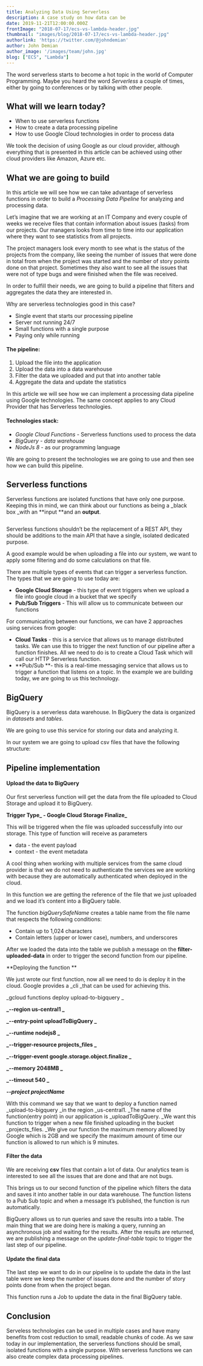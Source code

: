 ```yaml
---
title: Analyzing Data Using Serverless
description: A case study on how data can be 
date: 2019-11-21T12:00:00.000Z
frontImage: "2018-07-17/ecs-vs-lambda-header.jpg"
thumbnail: "images/blog/2018-07-17/ecs-vs-lambda-header.jpg"
authorlink: 'https://twitter.com/@johndemian'
author: John Demian
author_image: '/images/team/john.jpg'
blog: ["ECS", "Lambda"]
---
```


The word serverless starts to become a hot topic in the world of Computer Programming. Maybe you heard the word _Serverless_ a couple of times, either by going to conferences or by talking with other people. 


## What will we learn today?



*   When to use serverless functions 
*   How to create a data processing pipeline
*   How to use Google Cloud technologies in order to process data 

We took the decision of using Google as our cloud provider, although everything that is presented in this article can be achieved using other cloud providers like Amazon, Azure etc.


## What we are going to build

In this article we will see how we can take advantage of serverless functions in order to build a _Processing Data Pipeline_ for analyzing and processing data.

Let’s imagine that we are working at an IT Company and every couple of weeks we receive files that contain information about issues (tasks) from our projects. Our managers looks from time to time into our application where they want to see statistics from all projects. 

The project managers look every month to see what is the status of the projects from the company, like seeing the number of issues that were done in total from when the project was started and the number of story points done on that project. Sometimes they also want to see all the issues that were not of type bugs and were finished when the file was received.

In order to fulfill their needs, we are going to build a pipeline that filters and aggregates the data they are interested in.

Why are serverless technologies good in this case?



*   Single event that starts our processing pipeline
*   Server not running 24/7
*   Small functions with a single purpose
*   Paying only while running


#### The pipeline:



1. Upload the file into the application
2. Upload the data into a data warehouse
3. Filter the data we uploaded and put that into another table
4. Aggregate the data and update the statistics

In this article we will see how we can implement a processing data pipeline using Google technologies. The same concept applies to any Cloud Provider that has Serverless technologies.


#### Technologies stack:



*   _Google Cloud Functions_ - Serverless functions used to process the data
*   _BigQuery - data warehouse_
*   _NodeJs 8_ - as our programming language

We are going to present the technologies we are going to use and then see how we can build this pipeline.


## Serverless functions

Serverless functions are isolated functions that have only one purpose. Keeping this in mind, we can think about our functions as being a _black box _with an **input **and an **output**.

<img src="">

Serverless functions shouldn’t be the replacement of a REST API, they should be additions to the main API that have a single, isolated dedicated purpose.

A good example would be when uploading a file into our system, we want to apply some filtering and do some calculations on that file.

There are multiple types of events that can trigger a serverless function. The types that we are going to use today are:



*   **Google Cloud Storage** - this type of event triggers when we upload a file into google cloud in a bucket that we specify
*   **Pub/Sub Triggers** - This will allow us to communicate between our functions

For communicating between our functions, we can have 2 approaches using services from google:



*   **Cloud Tasks** - this is a service that allows us to manage distributed tasks. We can use this to trigger the next function of our pipeline after a function finishes. All we need to do is to create a Cloud Task which will call our HTTP Serverless function.
*   **Pub/Sub **- this is a real-time messaging service that allows us to trigger a function that listens on a topic. In the example we are building today, we are going to us this technology.


## BigQuery

BigQuery is a serverless data warehouse. In BigQuery the data is organized in _datasets_ and _tables_.

We are going to use this service for storing our data and analyzing it.

In our system we are going to upload csv files that have the following structure:


## Pipeline implementation


#### Upload the data to BigQuery

Our first serverless function will get the data from the file uploaded to Cloud Storage and upload it to BigQuery.

**Trigger Type_ - Google Cloud Storage Finalize_**

This will be triggered when the file was uploaded successfully into our storage. This type of function will receive as parameters



*   data - the event payload
*   context - the event metadata

A cool thing when working with multiple services from the same cloud provider is that we do not need to authenticate the services we are working with because they are automatically authenticated when deployed in the cloud.

In this function we are getting the reference of the file that we just uploaded and we load it’s content into a BigQuery table.

The function _bigQuerySafeName_ creates a table name from the file name that respects the following conditions: 



*   Contain up to 1,024 characters
*   Contain letters (upper or lower case), numbers, and underscores

After we loaded the data into the table we publish a message on the **filter-uploaded-data** in order to trigger the second function from our pipeline.

**Deploying the function **

We just wrote our first function, now all we need to do is deploy it in the cloud. Google provides a _cli _that can be used for achieving this.

_gcloud functions deploy upload-to-bigquery _

**_--region us-central1 _**

**_--entry-point uploadToBigQuery _**

**_--runtime nodejs8 _**

**_--trigger-resource projects_files _**

**_--trigger-event google.storage.object.finalize _**

**_--memory 2048MB _**

**_--timeout 540 _**

**_--project projectName_**

With this command we say that we want to deploy a function named _upload-to-bigquery  _in the region _us-central1. _The name of the function(entry point) in our application is _uploadToBigQuery. _We want this function to trigger when a new file finished uploading in the bucket _projects_files. _We give our function the maximum memory allowed by Google which is 2GB and we specify the maximum amount of time our function is allowed to run which is 9 minutes.


#### Filter the data

We are receiving **csv** files that contain a lot of data. Our analytics team is interested to see all the issues that are done and that are not bugs. 

This brings us to our second function of the pipeline which filters the data and saves it into another table in our data warehouse. The function listens to a Pub Sub topic and when a message it’s published, the function is run automatically.

BigQuery allows us to run queries and save the results into a table. The main thing that we are doing here is making a query, running an asynchronous job and waiting for the results. After the results are returned, we are publishing a message on the _update-final-table_ topic to trigger the last step of our pipeline.


#### Update the final data

The last step we want to do in our pipeline is to update the data in the last table were we keep the number of issues done and the number of story points done from when the project began.

This function runs a Job to update the data in the final BigQuery table.


## Conclusion

Serveless technologies can be used in multiple cases and have many benefits from cost reduction to small, readable chunks of code. As we saw today in our implementation, the serverless functions should be small, isolated functions with a single purpose. With serverless functions we can also create complex data processing pipelines.